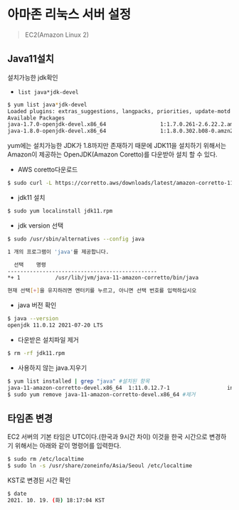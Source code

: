 # 아마존 리눅스 서버 설정

> EC2(Amazon Linux 2)

## Java11설치

설치가능한 jdk확인

* `list java*jdk-devel`

```bash
$ yum list java*jdk-devel
Loaded plugins: extras_suggestions, langpacks, priorities, update-motd
Available Packages
java-1.7.0-openjdk-devel.x86_64                 1:1.7.0.261-2.6.22.2.amzn2.0.1                 amzn2-core
java-1.8.0-openjdk-devel.x86_64                 1:1.8.0.302.b08-0.amzn2.0.1                    amzn2-core

```

yum에는 설치가능한 JDK가 1.8까지만 존재하기 때문에 JDK11을 설치하기 위해서는 Amazon이 제공하는 OpenJDK(Amazon Coretto)를 다운받아 설치 할 수 있다.

* AWS coretto다운로드

```bash
$ sudo curl -L https://corretto.aws/downloads/latest/amazon-corretto-11-x64-linux-jdk.rpm -o jdk11.rpm
```

* jdk11 설치

```bash
$ sudo yum localinstall jdk11.rpm
```

* jdk version 선택

```bash
$ sudo /usr/sbin/alternatives --config java

1 개의 프로그램이 'java'를 제공합니다.

  선택    명령
-----------------------------------------------
*+ 1           /usr/lib/jvm/java-11-amazon-corretto/bin/java

현재 선택[+]을 유지하려면 엔터키를 누르고, 아니면 선택 번호를 입력하십시오
```

* java 버전 확인

```bash
$ java --version
openjdk 11.0.12 2021-07-20 LTS
```

* 다운받은 설치파일 제거

```bash
$ rm -rf jdk11.rpm
```

* 사용하지 않는 java.지우기

```bash
$ yum list installed | grep "java" #설치된 항목
java-11-amazon-corretto-devel.x86_64  1:11.0.12.7-1                  installed  
$ sudo yum remove java-11-amazon-corretto-devel.x86_64 #제거
```

## 타임존 변경

EC2 서버의 기본 타임은 UTC이다.(한국과 9시간 차이) 이것을 한국 시간으로 변경하기 위해서는 아래와 같이 명령어를 입력한다.

```bash
$ sudo rm /etc/localtime 
$ sudo ln -s /usr/share/zoneinfo/Asia/Seoul /etc/localtime
```

KST로 변경된 시간 확인

```bash
$ date
2021. 10. 19. (화) 18:17:04 KST
```

